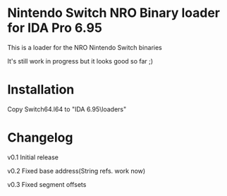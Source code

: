 # Nintendo Switch NRO Binary loader for IDA Pro 6.95
This is a loader for the NRO Nintendo Switch binaries

It's still work in progress but it looks good so far ;)

# Installation
Copy Switch64.l64 to "IDA 6.95\loaders"


# Changelog

v0.1 Initial release

v0.2 Fixed base address(String refs. work now)

v0.3 Fixed segment offsets
